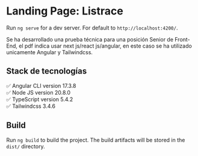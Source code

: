 # Landing Page: Listrace

Run `ng serve` for a dev server. For default to `http://localhost:4200/`.  

Se ha desarrollado una prueba técnica para una posición Senior de Front-End, el pdf indica usar next 
js/react js/angular, en este caso se ha utilizado unicamente Angular y Tailwindcss.  

## Stack de tecnologías

✅ Angular CLI version 17.3.8  
✅ Node JS version 20.8.0  
✅ TypeScript version 5.4.2    
✅ Tailwindcss 3.4.6     

## Build

Run `ng build` to build the project. The build artifacts will be stored in the `dist/` directory.
